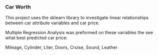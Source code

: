 <h3>Car Worth</h3>

This project uses the sklearn library to investigate linear relationships between car attribute variables and car price.  

Multiple Regression Analysis was preformed on these variables the see what best predicted car price:

Mileage, Cylinder, Liter, Doors, Cruise, Sound, Leather



  
